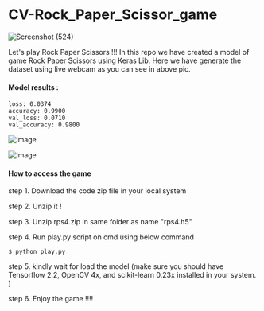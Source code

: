 # CV-Rock_Paper_Scissor_game

![Screenshot (524)](https://user-images.githubusercontent.com/67750027/130963486-95c8b7c7-2e0c-492b-afbd-e4b79f90af4d.png)

Let's play Rock Paper Scissors !!!
In this repo we have created a model of game Rock Paper Scissors using Keras Lib. Here we have generate the dataset using live webcam as you can see in above pic. 

#### Model results : 

    loss: 0.0374  
    accuracy: 0.9900 
    val_loss: 0.0710 
    val_accuracy: 0.9800

![image](https://user-images.githubusercontent.com/67750027/130964106-a03e35f6-1928-45f4-98c5-54e633eb1cec.png)

![image](https://user-images.githubusercontent.com/67750027/130964155-363caeca-b190-4a98-9335-9b74b43da9ca.png)

#### How to access the game 
step 1. Download the code zip file in your local system

step 2. Unzip it !

step 3. Unzip rps4.zip in same folder as name "rps4.h5"

step 4. Run play.py script on cmd using below command

`$ python play.py `

step 5. kindly wait for load the model (make sure you should have Tensorflow 2.2, OpenCV 4x, and scikit-learn 0.23x installed in your system. )

step 6. Enjoy the game !!!!

